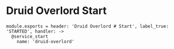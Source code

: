 
# Druid Overlord Start

    module.exports = header: 'Druid Overlord # Start', label_true: 'STARTED', handler: ->
      @service_start
        name: 'druid-overlord'
